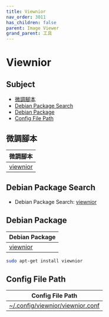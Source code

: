 ```yaml
---
title: Viewnior
nav_order: 3011
has_children: false
parent: Image Viewer
grand_parent: 工具
---
```



# Viewnior


## Subject

* [微調腳本](#微調腳本)
* [Debian Package Search](#debian-package-search)
* [Debian Package](#debian-package)
* [Config File Path](#config-file-path)


## 微調腳本

| 微調腳本 |
| --- |
| [viewnior](https://github.com/samwhelp/debian-adjustment/tree/main/prototype/tool/viewnior) |


## Debian Package Search

* Debian Package Search: [viewnior](https://packages.debian.org/search?searchon=names&keywords=viewnior)


## Debian Package

| Debian Package |
| --- |
| [viewnior](https://packages.debian.org/stable/viewnior) |

``` sh
sudo apt-get install viewnior
```


## Config File Path

| Config File Path |
| --- |
| [~/.config/viewnior/viewnior.conf](https://github.com/samwhelp/debian-adjustment/blob/main/prototype/tool/viewnior/asset/overlay/etc/skel/.config/viewnior/viewnior.conf) |
